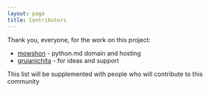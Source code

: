 ```yaml
---
layout: page
title: Contributors
---
```


Thank you, everyone, for the work on this project:

* [mowshon](https://github.com/mowshon) - python.md domain and hosting
* [gruianichita](https://github.com/gruianichita) - for ideas and support

This list will be supplemented with people who will contribute to this community